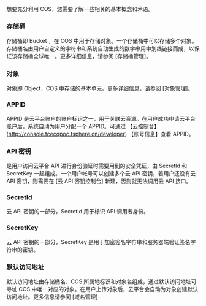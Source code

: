 想要充分利用 COS，您需要了解一些相关的基本概念和术语。
### 存储桶
存储桶即 Bucket ，在 COS 中用于存储对象。一个存储桶中可以存储多个对象。存储桶名由用户自定义的字符串和系统自动生成的数字串用中划线链接而成，以保证该存储桶全球唯一。更多详细信息，请参阅 [存储桶管理]。
### 对象
对象即 Object，COS 中存储的基本单元。更多详细信息，请参阅 [对象管理]。
### APPID
APPID 是云平台账户的账户标识之一，用于关联云资源。在用户成功申请云平台账户后，系统自动为用户分配一个 APPID。可通过 【云控制台】(http://console.tcecqpoc.fsphere.cn/developer) 【账号信息】查看 APPID。
### API 密钥
是用户访问云平台 API 进行身份验证时需要用到的安全凭证，由 SecretId 和 SecretKey 一起组成。一个用户帐号可以创建多个云 API 密钥，若用户还没有云 API 密钥，则需要在 [云 API 密钥控制台] 新建，否则就无法调用云 API 接口。
### SecretId 
云 API 密钥的一部分，SecretId 用于标识 API 调用者身份。
### SecretKey
云 API 密钥的一部分，SecretKey 是用于加密签名字符串和服务器端验证签名字符串的密钥。
### 默认访问地址
默认访问地址由存储桶名、COS 所属地标识和对象名组成，通过默认访问地址可寻址 COS 中唯一对应的对象。在用户上传对象后，云平台会自动为对象创建默认访问地址。更多信息请参阅 [域名管理]


